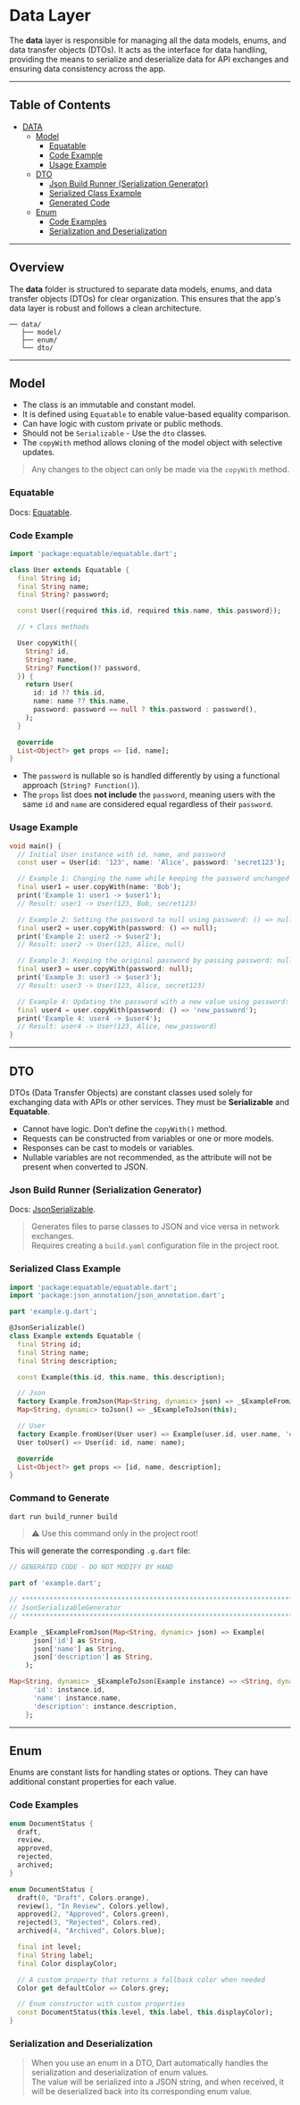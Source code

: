 
# Data Layer

The **data** layer is responsible for managing all the data models, enums, and data transfer objects (DTOs). It acts as the interface for data handling, providing the means to serialize and deserialize data for API exchanges and ensuring data consistency across the app.

---

## Table of Contents

- [DATA](#data)
  - [Model](#model)
    - [Equatable](#equatable)
    - [Code Example](#code-example)
    - [Usage Example](#usage-example)
  - [DTO](#dto)
    - [Json Build Runner (Serialization Generator)](#json-build-runner-serialization-generator)
    - [Serialized Class Example](#serialized-class-example)
    - [Generated Code](#generated-code)
  - [Enum](#enum)
    - [Code Examples](#code-examples)
    - [Serialization and Deserialization](#serialization-and-deserialization)

---

## Overview

The **data** folder is structured to separate data models, enums, and data transfer objects (DTOs) for clear organization. This ensures that the app's data layer is robust and follows a clean architecture.

```
── data/
   ├── model/
   ├── enum/
   └── dto/
```

---

## Model

- The class is an immutable and constant model.
- It is defined using `Equatable` to enable value-based equality comparison.
- Can have logic with custom private or public methods.
- Should not be `Serializable` - Use the `dto` classes.
- The `copyWith` method allows cloning of the model object with selective updates.

> Any changes to the object can only be made via the `copyWith` method.

### Equatable
Docs: [Equatable](https://pub.dev/packages/json_serializable).

### Code Example

```dart
import 'package:equatable/equatable.dart';

class User extends Equatable {
  final String id;
  final String name;
  final String? password;

  const User({required this.id, required this.name, this.password});

  // + Class methods

  User copyWith({
    String? id,
    String? name,
    String? Function()? password,
  }) {
    return User(
      id: id ?? this.id,
      name: name ?? this.name,
      password: password == null ? this.password : password(),
    );
  }

  @override
  List<Object?> get props => [id, name];
}
```

- The `password` is nullable so is handled differently by using a functional approach (`String? Function()`).
- The `props` list does **not include** the `password`, meaning users with the same `id` and `name` are considered equal regardless of their `password`.

### Usage Example

```dart
void main() {
  // Initial User instance with id, name, and password
  const user = User(id: '123', name: 'Alice', password: 'secret123');

  // Example 1: Changing the name while keeping the password unchanged
  final user1 = user.copyWith(name: 'Bob');
  print('Example 1: user1 -> $user1');
  // Result: user1 -> User(123, Bob, secret123)

  // Example 2: Setting the password to null using password: () => null
  final user2 = user.copyWith(password: () => null);
  print('Example 2: user2 -> $user2');
  // Result: user2 -> User(123, Alice, null)

  // Example 3: Keeping the original password by passing password: null
  final user3 = user.copyWith(password: null);
  print('Example 3: user3 -> $user3');
  // Result: user3 -> User(123, Alice, secret123)

  // Example 4: Updating the password with a new value using password: () => "new_password"
  final user4 = user.copyWith(password: () => 'new_password');
  print('Example 4: user4 -> $user4');
  // Result: user4 -> User(123, Alice, new_password)
}
```

---

## DTO

DTOs (Data Transfer Objects) are constant classes used solely for exchanging data with APIs or other services. They must be **Serializable** and **Equatable**.

- Cannot have logic. Don’t define the `copyWith()` method.
- Requests can be constructed from variables or one or more models.
- Responses can be cast to models or variables.
- Nullable variables are not recommended, as the attribute will not be present when converted to JSON.

### Json Build Runner (Serialization Generator)

Docs: [JsonSerializable](https://pub.dev/packages/json_serializable).

> Generates files to parse classes to JSON and vice versa in network exchanges.  
> Requires creating a `build.yaml` configuration file in the project root.

### Serialized Class Example

```dart
import 'package:equatable/equatable.dart';
import 'package:json_annotation/json_annotation.dart';

part 'example.g.dart';

@JsonSerializable()
class Example extends Equatable {
  final String id;
  final String name;
  final String description;

  const Example(this.id, this.name, this.description);

  // Json
  factory Example.fromJson(Map<String, dynamic> json) => _$ExampleFromJson(json);
  Map<String, dynamic> toJson() => _$ExampleToJson(this);

  // User
  factory Example.fromUser(User user) => Example(user.id, user.name, 'empty description');
  User toUser() => User(id: id, name: name);

  @override
  List<Object?> get props => [id, name, description];
}
```

### Command to Generate

```bash
dart run build_runner build
```

> ⚠ Use this command only in the project root!

This will generate the corresponding `.g.dart` file:

```dart
// GENERATED CODE - DO NOT MODIFY BY HAND

part of 'example.dart';

// ***************************************************************************
// JsonSerializableGenerator
// ***************************************************************************

Example _$ExampleFromJson(Map<String, dynamic> json) => Example(
      json['id'] as String,
      json['name'] as String,
      json['description'] as String,
    );

Map<String, dynamic> _$ExampleToJson(Example instance) => <String, dynamic>{
      'id': instance.id,
      'name': instance.name,
      'description': instance.description,
    };
```

---

## Enum

Enums are constant lists for handling states or options. They can have additional constant properties for each value.

### Code Examples

```dart
enum DocumentStatus {
  draft,
  review,
  approved,
  rejected,
  archived;
}
```

```dart
enum DocumentStatus {
  draft(0, "Draft", Colors.orange),
  review(1, "In Review", Colors.yellow),
  approved(2, "Approved", Colors.green),
  rejected(3, "Rejected", Colors.red),
  archived(4, "Archived", Colors.blue);

  final int level;
  final String label;
  final Color displayColor;

  // A custom property that returns a fallback color when needed
  Color get defaultColor => Colors.grey;

  // Enum constructor with custom properties
  const DocumentStatus(this.level, this.label, this.displayColor);
}
```

### Serialization and Deserialization

> When you use an enum in a DTO, Dart automatically handles the serialization and deserialization of enum values.  
> The value will be serialized into a JSON string, and when received, it will be deserialized back into its corresponding enum value.
